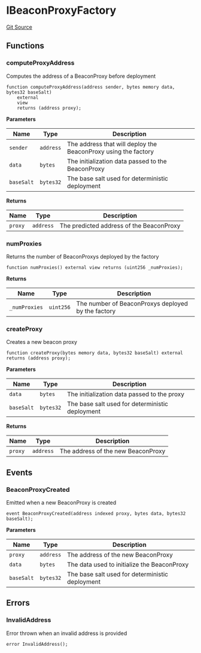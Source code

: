 # IBeaconProxyFactory
[Git Source](https://github.com/seamless-protocol/ilm-v2/blob/002c85336929e7b2f8b2193e3cb727fe9cf4b9e6/src/interfaces/IBeaconProxyFactory.sol)


## Functions
### computeProxyAddress

Computes the address of a BeaconProxy before deployment


```solidity
function computeProxyAddress(address sender, bytes memory data, bytes32 baseSalt)
    external
    view
    returns (address proxy);
```
**Parameters**

|Name|Type|Description|
|----|----|-----------|
|`sender`|`address`|The address that will deploy the BeaconProxy using the factory|
|`data`|`bytes`|The initialization data passed to the BeaconProxy|
|`baseSalt`|`bytes32`|The base salt used for deterministic deployment|

**Returns**

|Name|Type|Description|
|----|----|-----------|
|`proxy`|`address`|The predicted address of the BeaconProxy|


### numProxies

Returns the number of BeaconProxys deployed by the factory


```solidity
function numProxies() external view returns (uint256 _numProxies);
```
**Returns**

|Name|Type|Description|
|----|----|-----------|
|`_numProxies`|`uint256`|The number of BeaconProxys deployed by the factory|


### createProxy

Creates a new beacon proxy


```solidity
function createProxy(bytes memory data, bytes32 baseSalt) external returns (address proxy);
```
**Parameters**

|Name|Type|Description|
|----|----|-----------|
|`data`|`bytes`|The initialization data passed to the proxy|
|`baseSalt`|`bytes32`|The base salt used for deterministic deployment|

**Returns**

|Name|Type|Description|
|----|----|-----------|
|`proxy`|`address`|The address of the new BeaconProxy|


## Events
### BeaconProxyCreated
Emitted when a new BeaconProxy is created


```solidity
event BeaconProxyCreated(address indexed proxy, bytes data, bytes32 baseSalt);
```

**Parameters**

|Name|Type|Description|
|----|----|-----------|
|`proxy`|`address`|The address of the new BeaconProxy|
|`data`|`bytes`|The data used to initialize the BeaconProxy|
|`baseSalt`|`bytes32`|The base salt used for deterministic deployment|

## Errors
### InvalidAddress
Error thrown when an invalid address is provided


```solidity
error InvalidAddress();
```

